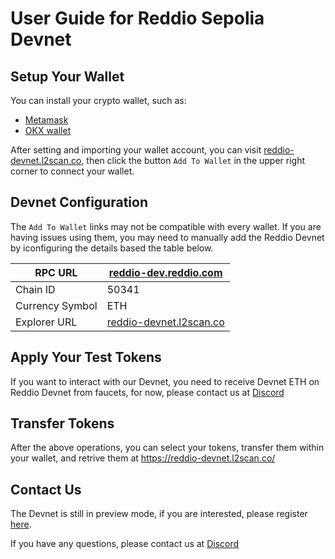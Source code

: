 # User Guide for Reddio Sepolia Devnet
## Setup Your Wallet
You can install your crypto wallet, such as:

- [Metamask](https://metamask.io/download/)
- [OKX wallet](https://chromewebstore.google.com/detail/okx-wallet/mcohilncbfahbmgdjkbpemcciiolgcge)

After setting and importing your wallet account, you can visit [reddio-devnet.l2scan.co](https://reddio-devnet.l2scan.co/), then click the button `Add To Wallet` in the upper right corner to connect your wallet.
## Devnet Configuration
The `Add To Wallet` links may not be compatible with every wallet. If you are having issues using them, you may need to manually add the Reddio Devnet by iconfiguring the details based the table below.

| RPC  URL      |  [reddio-dev.reddio.com](https://reddio-dev.reddio.com/) |
| ------------- | ------------- |
| Chain ID      | 50341                 |
| Currency Symbol |   ETH                |
| Explorer URL | [reddio-devnet.l2scan.co](https://reddio-devnet.l2scan.co/) |
## Apply Your Test Tokens
If you want to interact with our Devnet, you need to receive Devnet ETH on Reddio Devnet from faucets, for now, please contact us at [Discord](https://discord.gg/reddio)
## Transfer Tokens
After the above operations, you can select your tokens, transfer them within your wallet, and retrive them at https://reddio-devnet.l2scan.co/
## Contact Us
The Devnet is still in preview mode, if you are interested, please register [here](https://share.hsforms.com/1xPzDg_nGSXecbBUs2wXBGgd30xn).

If you have any questions, please contact us at [Discord](https://discord.gg/reddio)

